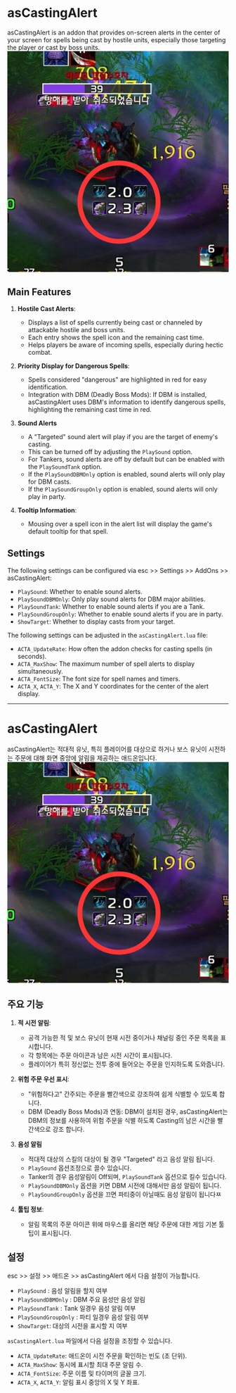 # asCastingAlert

asCastingAlert is an addon that provides on-screen alerts in the center of your screen for spells being cast by hostile units, especially those targeting the player or cast by boss units.
![asCastingAlert](https://github.com/aspilla/asMOD/blob/main/.Pictures/asCastingAlert.jpg?raw=true)


## Main Features

1.  **Hostile Cast Alerts**:
    *   Displays a list of spells currently being cast or channeled by attackable hostile and boss units.
    *   Each entry shows the spell icon and the remaining cast time.
    *   Helps players be aware of incoming spells, especially during hectic combat.

2.  **Priority Display for Dangerous Spells**:
    *   Spells considered "dangerous" are highlighted in red for easy identification.
    *   Integration with DBM (Deadly Boss Mods): If DBM is installed, asCastingAlert uses DBM's information to identify dangerous spells, highlighting the remaining cast time in red.

3.  **Sound Alerts**
    *   A "Targeted" sound alert will play if you are the target of enemy's casting.
    *   This can be turned off by adjusting the `PlaySound` option.
    *   For Tankers, sound alerts are off by default but can be enabled with the `PlaySoundTank` option.
    *   If the `PlaySoundDBMOnly` option is enabled, sound alerts will only play for DBM casts.
    *   If the `PlaySoundGroupOnly` option is enabled, sound alerts will only play in party.

4.  **Tooltip Information**:
    *   Mousing over a spell icon in the alert list will display the game's default tooltip for that spell.

## Settings

The following settings can be configured via esc >> Settings >> AddOns >> asCastingAlert:
*   `PlaySound`: Whether to enable sound alerts.
*   `PlaySoundDBMOnly`: Only play sound alerts for DBM major abilities.
*   `PlaySoundTank`: Whether to enable sound alerts if you are a Tank.
*   `PlaySoundGroupOnly`: Whether to enable sound alerts if you are in party.
*   `ShowTarget`: Whether to display casts from your target.

The following settings can be adjusted in the `asCastingAlert.lua` file:
*   `ACTA_UpdateRate`: How often the addon checks for casting spells (in seconds).
*   `ACTA_MaxShow`: The maximum number of spell alerts to display simultaneously.
*   `ACTA_FontSize`: The font size for spell names and timers.
*   `ACTA_X`, `ACTA_Y`: The X and Y coordinates for the center of the alert display.

---

# asCastingAlert

asCastingAlert는 적대적 유닛, 특히 플레이어를 대상으로 하거나 보스 유닛이 시전하는 주문에 대해 화면 중앙에 알림을 제공하는 애드온입니다.
![asCastingAlert](https://github.com/aspilla/asMOD/blob/main/.Pictures/asCastingAlert.jpg?raw=true)


## 주요 기능

1.  **적 시전 알림**:
    *   공격 가능한 적 및 보스 유닛이 현재 시전 중이거나 채널링 중인 주문 목록을 표시합니다.
    *   각 항목에는 주문 아이콘과 남은 시전 시간이 표시됩니다.
    *   플레이어가 특히 정신없는 전투 중에 들어오는 주문을 인지하도록 도와줍니다.

2.  **위험 주문 우선 표시**:
    *   "위험하다고" 간주되는 주문을 빨간색으로 강조하여 쉽게 식별할 수 있도록 합니다.
    *   DBM (Deadly Boss Mods)과 연동: DBM이 설치된 경우, asCastingAlert는 DBM의 정보를 사용하여 위험 주문을 식별 하도록 Casting의 남은 시간을 빨간색으로 강조 합니다.

3.  **음성 알림**
    * 적대적 대상의 스킬의 대상이 될 경우 "Targeted" 라고 음성 알림 됩니다.
    * `PlaySound` 옵션조정으로 끌수 있습니다.
    * Tanker의 경우 음성알림이 Off되며, `PlaySoundTank` 옵션으로 킬수 있습니다.
    * `PlaySoundDBMOnly` 옵션을 키면 DBM 시전에 대해서만 음성 알림이 됩니다.
    * `PlaySoundGroupOnly` 옵션을 끄면 파티중이 아닐때도 음성 알림이 됩니다ㅉ

3.  **툴팁 정보**:
    *   알림 목록의 주문 아이콘 위에 마우스를 올리면 해당 주문에 대한 게임 기본 툴팁이 표시됩니다.

## 설정

esc >> 설정 >> 애드온 >> asCastingAlert 에서 다음 설정이 가능합니다.
*   `PlaySound` : 음성 알림을 할지 여부
*   `PlaySoundDBMOnly` : DBM 주요 음성만 음성 알림
*   `PlaySoundTank` : Tank 일경우 음성 알림 여부
*   `PlaySoundGroupOnly` : 파티 일경우 음성 알림 여부
*   `ShowTarget`: 대상의 시전을 표시할 지 여부

`asCastingAlert.lua` 파일에서 다음 설정을 조정할 수 있습니다.
*   `ACTA_UpdateRate`: 애드온이 시전 주문을 확인하는 빈도 (초 단위).
*   `ACTA_MaxShow`: 동시에 표시할 최대 주문 알림 수.
*   `ACTA_FontSize`: 주문 이름 및 타이머의 글꼴 크기.
*   `ACTA_X`, `ACTA_Y`: 알림 표시 중앙의 X 및 Y 좌표.
